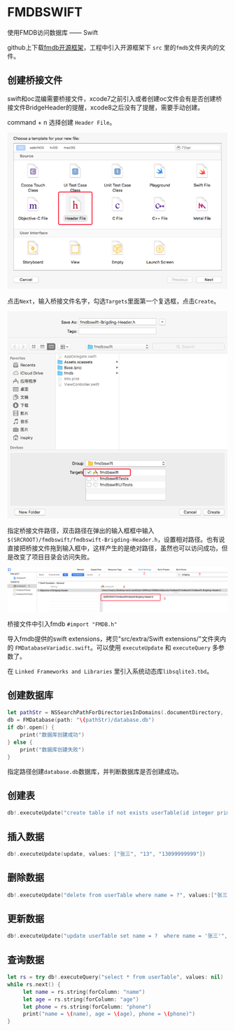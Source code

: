 # FMDBSWIFT

使用FMDB访问数据库 —— Swift

github上下载[fmdb开源框架](https://github.com/ccgus/fmdb)，工程中引入开源框架下 `src` 里的`fmdb`文件夹内的文件。

## 创建桥接文件

swift和oc混编需要桥接文件，xcode7之前引入或者创建oc文件会有是否创建桥接文件BridgeHeader的提醒，xcode8之后没有了提醒，需要手动创建。

command + n 选择创建 `Header File`。

![img](https://raw.githubusercontent.com/mxdios/XDSQLiteOperate/master/fmdbswift/image/QQ20161012-0.png)

点击`Next`，输入桥接文件名字，勾选`Targets`里面第一个复选框，点击`Create`。

![img](https://raw.githubusercontent.com/mxdios/XDSQLiteOperate/master/fmdbswift/image/QQ20161012-1.png)

指定桥接文件路径，双击路径在弹出的输入框框中输入`$(SRCROOT)/fmdbswift/fmdbswift-Brigding-Header.h`，设置相对路径。也有说直接把桥接文件拖到输入框中，这样产生的是绝对路径，虽然也可以访问成功，但是改变了项目目录会访问失败。

![img](https://raw.githubusercontent.com/mxdios/XDSQLiteOperate/master/fmdbswift/image/QQ20161012-2.png)

桥接文件中引入fmdb `#import "FMDB.h"`

导入fmdb提供的swift extensions，拷贝"src/extra/Swift extensions/"文件夹内的 `FMDatabaseVariadic.swift`。可以使用 `executeUpdate` 和 `executeQuery` 多参数了。

在 `Linked Frameworks and Libraries` 里引入系统动态库`libsqlite3.tbd`。

## 创建数据库

```Swift
let pathStr = NSSearchPathForDirectoriesInDomains(.documentDirectory, .userDomainMask, true).first!
db = FMDatabase(path: "\(pathStr)/database.db")
if db!.open() {
    print("数据库创建成功")
} else {
    print("数据库创建失败")
}
```

指定路径创建`database.db`数据库，并判断数据库是否创建成功。

## 创建表

```Swift
db!.executeUpdate("create table if not exists userTable(id integer primary key autoincrement, name text, age integer, phone text)", values: nil)
```

## 插入数据

```Swift
db!.executeUpdate(update, values: ["张三", "13", "13099999999"])
```

## 删除数据

```Swift
db!.executeUpdate("delete from userTable where name = ?", values:["张三"])
```

## 更新数据

```Swift
db!.executeUpdate("update userTable set name = ?  where name = '张三'", values:["张三丰"])
```


## 查询数据

```Swift
let rs = try db!.executeQuery("select * from userTable", values: nil)
while rs.next() {
     let name = rs.string(forColumn: "name")
     let age = rs.string(forColumn: "age")
     let phone = rs.string(forColumn: "phone")
     print("name = \(name), age = \(age), phone = \(phone)")
}
```


